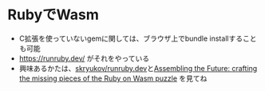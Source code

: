 # RubyでWasm

* C拡張を使っていないgemに関しては、ブラウザ上でbundle installすることも可能
* https://runruby.dev/ がそれをやっている
* 興味あるかたは、[skryukov/runruby.dev](https://github.com/skryukov/runruby.dev)と[Assembling the Future: crafting the missing pieces of the Ruby on Wasm puzzle](https://evilmartians.com/events/assembling-the-future-ruby-on-wasm-puzzle-euruko) を見てね
